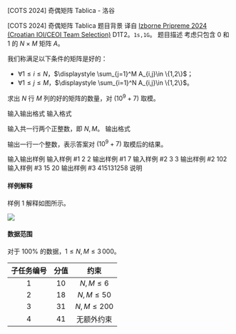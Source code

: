 



[COTS 2024] 奇偶矩阵 Tablica - 洛谷














[COTS 2024] 奇偶矩阵 Tablica
题目背景
译自 [Izborne Pripreme 2024 (Croatian IOI/CEOI Team Selection)](https://hsin.hr/pripreme2024/) D1T2。$\texttt{1s,1G}。$
题目描述
考虑只包含 $0$ 和 $1$ 的 $N\times M$ 矩阵 $A$。

我们称满足以下条件的矩阵是好的：

- $\forall 1\le i\le N$，$\displaystyle \sum_{j=1}^M A_{i,j}\in \{1,2\}$；
- $\forall 1\le j\le M$，$\displaystyle \sum_{i=1}^N A_{i,j}\in \{1,2\}$。

求出 $N$ 行 $M$ 列的好的矩阵的数量，对 $(10^9+7)$ 取模。


输入输出格式
输入格式

输入共一行两个正整数，即 $N,M$。
输出格式

输出一行一个整数，表示答案对 $(10^9+7)$ 取模后的结果。

输入输出样例
输入样例 #1
2 2
输出样例 #1
7
输入样例 #2
3 3
输出样例 #2
102
输入样例 #3
15 20
输出样例 #3
415131258
说明

#### 样例解释

样例 $1$ 解释如图所示。

![](https://cdn.luogu.com.cn/upload/image_hosting/xufx7ad6.png)

#### 数据范围

对于 $100\%$ 的数据，$1\le N,M\le 3\, 000$。

| 子任务编号 | 分值 | 约束  |
|:-----:|:------:|:-------:|
| $1$  | $10$  | $N, M \leq 6$   |
| $2$  | $18$  | $N, M \leq 50$  |
| $3$  | $31$  | $N, M \leq 200$ |
| $4$  | $41$  | 无额外约束 |








